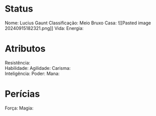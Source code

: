 # Status
Nome: Lucius Gaunt
Classificação: Meio Bruxo
Casa:
![[Pasted image 20240915182321.png]]
Vida:
Energia:


# Atributos
Resistência:  
Habilidade: 
Agilidade: 
Carisma:  
Inteligência: 
Poder: 
Mana: 

# Perícias
Força: 
Magia: